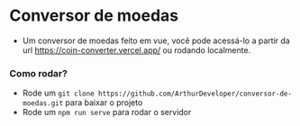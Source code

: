 # Conversor de moedas

- Um conversor de moedas feito em vue, você pode acessá-lo a partir da url https://coin-converter.vercel.app/ ou rodando localmente.

### Como rodar?
- Rode um ``git clone https://github.com/ArthurDeveloper/conversor-de-moedas.git`` para baixar o projeto
- Rode um ``npm run serve`` para rodar o servidor
